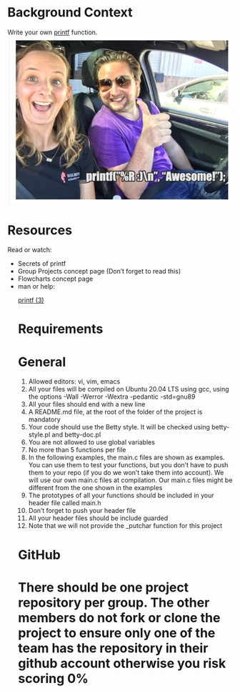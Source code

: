 # Background Context
Write your own <a target="_blank" href="https://www.academia.edu/10297206/Secrets_of_printf_">printf</a> function.
<img src = 'printf_img.jpg' />

# Resources
Read or watch:

<ul>
<li>Secrets of printf</li>
<li>Group Projects concept page (Don’t forget to read this)</li>
<li>Flowcharts concept page</li>
<li>man or help:</li>

<a href="#">printf (3)</a>

# Requirements

# General
<ol>
<li>Allowed editors: vi, vim, emacs</li>
<li>All your files will be compiled on Ubuntu 20.04 LTS using gcc, using the options -Wall -Werror -Wextra -pedantic -std=gnu89</li>
<li>All your files should end with a new line</li>
<li>A README.md file, at the root of the folder of the project is mandatory</li>
<li>Your code should use the Betty style. It will be checked using betty-style.pl and betty-doc.pl</li>
<li>You are not allowed to use global variables</li>
<li>No more than 5 functions per file</li>
<li>In the following examples, the main.c files are shown as examples. You can use them to test your functions, but you don’t have to push them to your repo (if you do we won’t take them into account). We will use our own main.c files at compilation. Our main.c files might be different from the one shown in the examples</li>
<li>The prototypes of all your functions should be included in your header file called main.h</li>
<li>Don’t forget to push your header file</li>
<li>All your header files should be include guarded</li>
<li>Note that we will not provide the _putchar function for this project </li>
</ol>

# GitHub
# There should be one project repository per group. The other members do not fork or clone the project to ensure only one of the team has the repository in their github account otherwise you risk scoring 0%
